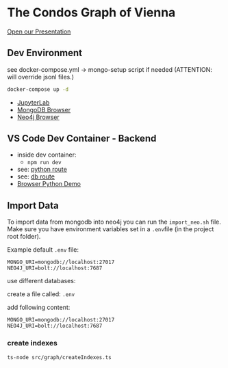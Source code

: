 
# The Condos Graph of Vienna

[Open our Presentation](./Condos_of_Vienna_KG_Presentation.pdf)

## Dev Environment

see docker-compose.yml -> mongo-setup script if needed (ATTENTION: will override jsonl files.)

```sh
docker-compose up -d
```

- [JupyterLab](http://127.0.0.1:8888)
- [MongoDB Browser](http://127.0.0.1:8081)
- [Neo4j Browser](http://127.0.0.1:7474)

## VS Code Dev Container - Backend

- inside dev container:
  - `npm run dev`
- see: [python route](./src/routes/pythonRoute.ts)
- see: [db route](./src/routes/dbRoute.ts)
- [Browser Python Demo](http://127.0.0.1:8080/demo)

## Import Data

To import data from mongodb into neo4j you can run the `import_neo.sh` file.
Make sure you have environment variables set in a `.env`file (in the project root folder).

Example default `.env` file: 
```
MONGO_URI=mongodb://localhost:27017
NEO4J_URI=bolt://localhost:7687
```

use different databases:

create a file called: `.env`

add following content:

```
MONGO_URI=mongodb://localhost:27017
NEO4J_URI=bolt://localhost:7687
```

### create indexes

```
ts-node src/graph/createIndexes.ts
```